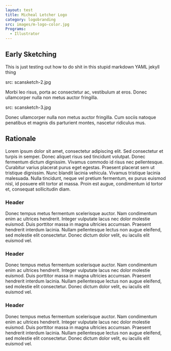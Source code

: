 ```yaml
---
layout: test
title: Micheal Letcher Logo
category: logobranding
src: images/m-logo-color.jpg
Programs:
  - Illustrator
---
```


## Early  Sketching

This is just testing out how to do shit in this stupid markdown YAML jekyll thing

src: scansketch-2.jpg

Morbi leo risus, porta ac consectetur ac, vestibulum at eros.
Donec ullamcorper nulla non metus auctor fringilla.

src: scansketch-3.jpg

Donec ullamcorper nulla non metus auctor fringilla.
Cum sociis natoque penatibus et magnis dis parturient montes, nascetur ridiculus mus.

## Rationale

Lorem ipsum dolor sit amet, consectetur adipiscing elit.
Sed consectetur et turpis in semper. Donec aliquet risus
sed tincidunt volutpat. Donec fermentum dictum dignissim.
Vivamus commodo id risus nec pellentesque. Curabitur varius
placerat purus eget egestas. Praesent placerat sem ut
tristique dignissim. Nunc blandit lacinia vehicula.
Vivamus tristique lacinia malesuada. Nulla tincidunt,
neque vel pretium fermentum, ex purus euismod nisl, id
posuere elit tortor at massa. Proin est augue, condimentum
id tortor et, consequat sollicitudin diam.

### Header
Donec tempus metus fermentum scelerisque auctor. Nam
condimentum enim ac ultrices hendrerit. Integer
vulputate lacus nec dolor molestie euismod. Duis porttitor
massa in magna ultricies accumsan. Praesent hendrerit
interdum lacinia. Nullam pellentesque lectus non augue
eleifend, sed molestie elit consectetur. Donec dictum
dolor velit, eu iaculis elit euismod vel.

### Header
Donec tempus metus fermentum scelerisque auctor. Nam
condimentum enim ac ultrices hendrerit. Integer
vulputate lacus nec dolor molestie euismod. Duis porttitor
massa in magna ultricies accumsan. Praesent hendrerit
interdum lacinia. Nullam pellentesque lectus non augue
eleifend, sed molestie elit consectetur. Donec dictum
dolor velit, eu iaculis elit euismod vel.

### Header
Donec tempus metus fermentum scelerisque auctor. Nam
condimentum enim ac ultrices hendrerit. Integer
vulputate lacus nec dolor molestie euismod. Duis porttitor
massa in magna ultricies accumsan. Praesent hendrerit
interdum lacinia. Nullam pellentesque lectus non augue
eleifend, sed molestie elit consectetur. Donec dictum
dolor velit, eu iaculis elit euismod vel.
